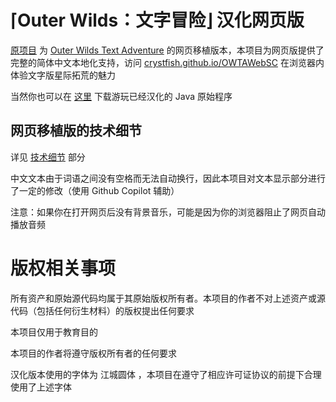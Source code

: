# ⌈Outer Wilds：文字冒险⌋ 汉化网页版

[原项目](https://github.com/Hawkbat/OuterWildsTextAdventureWeb) 为 [Outer Wilds Text Adventure](https://www.mobiusdigitalgames.com/outer-wilds-text-adventure.html) 的网页移植版本，本项目为网页版提供了完整的简体中文本地化支持，访问 [crystfish.github.io/OWTAWebSC](https://crystfish.github.io/OWTAWebSC/) 在浏览器内体验文字版星际拓荒的魅力

当然你也可以在 [这里](https://github.com/CrystFish/OWTASC) 下载游玩已经汉化的 Java 原始程序

## 网页移植版的技术细节

详见 [技术细节](Technical_Details.md) 部分

中文文本由于词语之间没有空格而无法自动换行，因此本项目对文本显示部分进行了一定的修改（使用 Github Copilot 辅助）

注意：如果你在打开网页后没有背景音乐，可能是因为你的浏览器阻止了网页自动播放音频

# 版权相关事项

所有资产和原始源代码均属于其原始版权所有者。本项目的作者不对上述资产或源代码（包括任何衍生材料）的版权提出任何要求

本项目仅用于教育目的

本项目的作者将遵守版权所有者的任何要求

汉化版本使用的字体为 江城圆体 ，本项目在遵守了相应许可证协议的前提下合理使用了上述字体